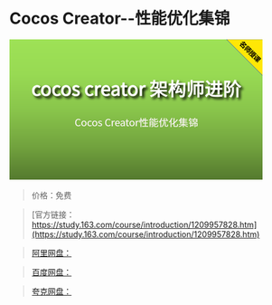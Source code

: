 # Cocos Creator--性能优化集锦

![img](../../../assets/study163/free/461d8141ab4f47dd908813db892b9d81.png)

> 价格：免费

> [官方链接：https://study.163.com/course/introduction/1209957828.htm](https://study.163.com/course/introduction/1209957828.htm)

> [阿里网盘：]()

> [百度网盘：]()

> [夸克网盘：]()
